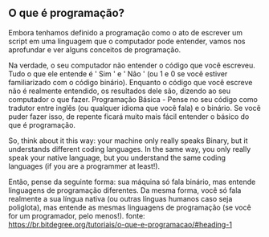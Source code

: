 ## O que é programação?
  
  Embora tenhamos definido a programação como o ato de escrever um script em uma linguagem que o computador pode entender, vamos nos aprofundar e ver alguns conceitos de programação.
  
Na verdade, o seu computador não entender o código que você escreveu. Tudo o que ele entende é ' Sim ' e ' Não ' (ou 1 e 0 se você estiver familiarizado com o código binário). Enquanto o código que você escreve não é realmente entendido, os resultados dele são, dizendo ao seu computador o que fazer.
Programação Básica  -  Pense no seu código como tradutor entre inglês (ou qualquer idioma que você fala) e o binário. Se você puder fazer isso, de repente ficará muito mais fácil entender o básico do que é programação.

So, think about it this way: your machine only really speaks Binary, but it understands different coding languages. In the same way, you only really speak your native language, but you understand the same coding languages (if you are a programmer at least!).

Então, pense da seguinte forma: sua máquina só fala binário, mas entende linguagens de programação diferentes. Da mesma forma, você só fala realmente a sua língua nativa (ou outras línguas humanos caso seja poliglota), mas entende as mesmas linguagens de programação (se você for um programador, pelo menos!).
fonte: https://br.bitdegree.org/tutoriais/o-que-e-programacao/#heading-1
